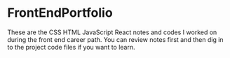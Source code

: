 # FrontEndPortfolio
These are the CSS HTML JavaScript React notes and codes I worked on during the front end career path.
You can review notes first and then dig in to the project code files if you want to learn. 
